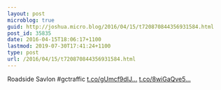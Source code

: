 ```yaml
---
layout: post
microblog: true
guid: http://joshua.micro.blog/2016/04/15/t720870844356931584.html
post_id: 35835
date: 2016-04-15T18:06:17+1100
lastmod: 2019-07-30T17:41:24+1100
type: post
url: /2016/04/15/t720870844356931584.html
---
```

Roadside Savlon #gctraffic [t.co/gUmcf9dIJ...](https://t.co/gUmcf9dIJh) [t.co/8wiGaQve5...](https://t.co/8wiGaQve53)
